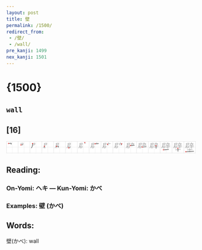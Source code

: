 ```yaml
---
layout: post
title: 壁
permalink: /1500/
redirect_from:
 - /壁/
 - /wall/
pre_kanji: 1499
nex_kanji: 1501
---
```


# {1500}

## `wall`

## [16]

<div class="stroke"><img src="../images/E5A381.png" /></div>

## Reading:

### On-Yomi: ヘキ &mdash; Kun-Yomi: かべ

### Examples: 壁 (かべ)

## Words:

壁(かべ): wall
